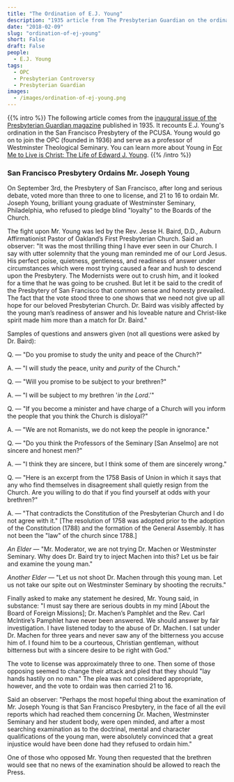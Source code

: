 ```yaml
---
title: "The Ordination of E.J. Young"
description: "1935 article from The Presbyterian Guardian on the ordination of E.J. Young into the PCUSA"
date: "2018-02-09"
slug: "ordination-of-ej-young"
short: False
draft: False
people:
  - E.J. Young
tags:
  - OPC
  - Presbyterian Controversy
  - Presbyterian Guardian
images:
  - /images/ordination-of-ej-young.png
---
```


{{% intro %}}
The following article comes from the [inaugural issue of the Presbyterian Guardian magazine](https://www.opc.org/guardian.html) published in 1935.
It recounts E.J. Young's ordination in the San Francisco Presbytery of the PCUSA. Young would go on to join the OPC (founded in 1936) and serve as a professor of Westminster
Theological Seminary. You can learn more about Young in [For Me to Live is Christ: The Life of Edward J. Young](https://store.opc.org/ProductDetails.asp?ProductCode=EJ-Young-Biography).
{{% /intro %}}

### San Francisco Presbytery Ordains Mr. Joseph Young

On September 3rd, the Presbytery of San Francisco, after long and serious debate, voted more than three to one to license, and 21 to 16 to ordain Mr. Joseph Young, brilliant young graduate of Westminster Seminary, Philadelphia, who refused to pledge blind "loyalty" to the Boards of the Church.

The fight upon Mr. Young was led by the Rev. Jesse H. Baird, D.D., Auburn Affirmationist Pastor of Oakland’s First Presbyterian Church. Said an observer: "It was the most thrilling thing I have ever seen in our Church. I say with utter solemnity that the young man reminded me of our Lord Jesus. His perfect poise, quietness, gentleness, and readiness of answer under circumstances which were most trying caused a fear and hush to descend upon the Presbytery. The Modernists were out to crush him, and it looked for a time that he was going to be crushed. But let it be said to the credit of the Presbytery of San Francisco that common sense and honesty prevailed. The fact that the vote stood three to one shows that we need not give up all hope for our beloved Presbyterian Church. Dr. Baird was visibly affected by the young man’s readiness of answer and his loveable nature and Christ-like spirit made him more than a match for Dr. Baird."

Samples of questions and answers given (not all questions were asked by Dr. Baird):

Q. — "Do you promise to study the unity and peace of the Church?"

A. — "I will study the peace, unity and _purity_ of the Church."

Q. — "Will you promise to be subject to your brethren?"

A. — "I will be subject to my brethren '_in the Lord_.'"

Q. — "If you become a minister and have charge of a Church will you inform the people that you think the Church is disloyal?"

A. — "We are not Romanists, we do not keep the people in ignorance."

Q. — "Do you think the Professors of the Seminary [San Anselmo] are not sincere and honest men?"

A. — "I think they are sincere, but I think some of them are sincerely wrong."

Q. — "Here is an excerpt from the 1758 Basis of Union in which it says that any who find themselves in disagreement shall quietly resign from the Church. Are you willing to do that if you find yourself at odds with your brethren?"

A. — "That contradicts the Constitution of the Presbyterian Church and I do not agree with it." [The resolution of 1758 was adopted prior to the adoption of the Constitution (1788) and the formation of the General Assembly. It has not been the "law" of the church since 1788.]

_An Elder_ — "Mr. Moderator, we are not trying Dr. Machen or Westminster Seminary. Why does Dr. Baird try to inject Machen into this? Let us be fair and examine the young man."

_Another Elder_ — "Let us not shoot Dr. Machen through this young man. Let us not take our spite out on Westminster Seminary by shooting the recruits."

Finally asked to make any statement he desired, Mr. Young said, in substance: "I must say there are serious doubts in my mind [About the Board of Foreign Missions]; Dr. Machen’s Pamphlet and the Rev. Carl Mclntire’s Pamphlet have never been answered. We should answer by fair investigation. I have listened today to the abuse of Dr. Machen. I sat under Dr. Machen for three years and never saw any of the bitterness you accuse him of. I found him to be a courteous, Christian gentleman, without bitterness but with a sincere desire to be right with God."

The vote to license was approximately three to one. Then some of those opposing seemed to change their attack and pled that they should "lay hands hastily on no man." The plea was not considered appropriate, however, and the vote to ordain was then carried 21 to 16.

Said an observer: "Perhaps the most hopeful thing about the examination of Mr. Joseph Young is that San Francisco Presbytery, in the face of all the evil reports which had reached them concerning Dr. Machen, Westminster Seminary and her student body, were open minded, and after a most searching examination as to the doctrinal, mental and character qualifications of the young man, were absolutely convinced that a great injustice would have been done had they refused to ordain him."

One of those who opposed Mr. Young then requested that the brethren would see that no news of the examination should be allowed to reach the Press.
